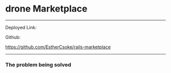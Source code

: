 # drone Marketplace
---
Deployed Link:


Github: 

https://github.com/EstherCsoke/rails-marketplace

---


### The problem being solved


